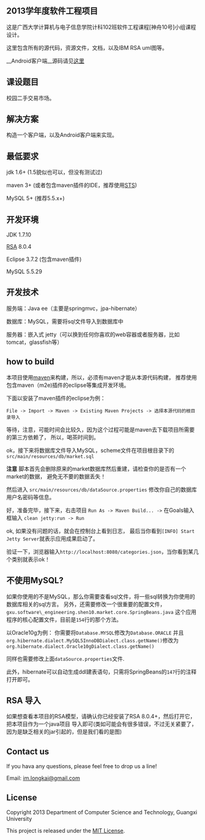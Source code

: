 ## 2013学年度软件工程项目
这是广西大学计算机与电子信息学院计科102班软件工程课程[神舟10号]小组课程设计。

这里包含所有的源代码，资源文件，文档，以及IBM RSA uml图等。

__Android客户端__源码请见[这里][]

## 课设题目
校园二手交易市场。

## 解决方案
构造一个客户端，以及Android客户端来实现。

## 最低要求
jdk 1.6+ (1.5貌似也可以，但没有测试过)

maven 3+ (或者包含maven插件的IDE，推荐使用[STS][])

MySQL 5+ (推荐5.5.x+)

## 开发环境
JDK 1.7.10

[RSA][] 8.0.4

Eclipse 3.7.2 (包含maven插件)

MySQL 5.5.29

## 开发技术
服务端：Java ee（主要是springmvc，jpa-hibernate）

数据库：MySQL，需要将sql文件导入到数据库中

服务器：嵌入式 jetty（可以换到任何你喜欢的web容器或者服务器，比如tomcat，glassfish等）

## how to build
本项目使用[maven][]来构建，所以，必须有maven才能从本源代码构建，
推荐使用包含maven（m2e)插件的eclipse等集成开发环境。

下面以安装了maven插件的eclipse为例：

`File -> Import -> Maven -> Existing Maven Projects -> 选择本源代码的根目录导入`

等待，注意，可能时间会比较久，因为这个过程可能是maven去下载项目所需要的第三方依赖了，
所以，喝茶时间到。

ok，接下来将数据库文件导入MySQL，scheme文件在项目根目录下的
`src/main/resources/db/market.sql`

__注意__ 脚本首先会删除原来的market数据库然后重建，请检查你的是否有一个market的数据，
避免无不要的数据丢失！

然后进入 `src/main/resources/db/dataSource.properties` 修改你自己的数据库用户名密码等信息。

好，准备完毕，接下来，右击项目
`Run As -> Maven Build... ->` 在Goals输入框输入 `clean jetty:run -> Run`

ok, 如果没有问题的话，就会在控制台上看到日志，
最后当你看到`[INFO] Start Jetty Server`就表示应用成果启动了。

验证一下，浏览器输入`http://localhost:8080/categories.json`，当你看到某几个类别就表示ok！


## 不使用MySQL?
如果你使用的不是MySQL，那么你需要查看sql文件，将一些sql转换为你使用的数据库相关的sql方言。
另外，还需要修改一个很重要的配置文件，
`gxu.software\_engineering.shen10.market.core.SpringBeans.java`
这个应用程序的核心配置文件，目前是`154`行的那个方法。

以Oracle10g为例：
你需要将`Database.MYSQL`修改为`Database.ORACLE`
并且`org.hibernate.dialect.MySQL5InnoDBDialect.class.getName()`修改为
`org.hibernate.dialect.Oracle10gDialect.class.getName()`

同样也需要修改上面`dataSource.properties`文件.

此外，hibernate可以自动生成ddl建表语句，只需将SpringBeans的`147`行的注释打开即可。

## RSA 导入
如果想查看本项目的RSA模型，请确认你已经安装了RSA 8.0.4+，然后打开它，把本项目作为一个java项目
导入即可(类如可能会有很多错误，不过无关紧要了，因为是缺乏相关的jar引起的，但是我们看的是图)

## Contact us
If you hava any questions, please feel free to drop us a line!

Email: im.longkai@gmail.com

## License
Copyright 2013 Department of Computer Science and Technology, Guangxi University

This project is released under the [MIT License][].

[MIT license]: http://opensource.org/licenses/mit-license.php
[maven]: http://maven.apache.org
[RSA]: http://www.ibm.com/developerworks/cn/downloads/r/architecct/
[STS]: http://www.springsource.org/downloads/sts-ggts
[这里]: https://github.com/longkai/market-android
